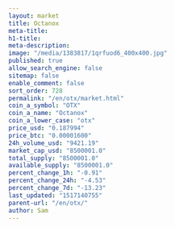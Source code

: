 ```yaml
---
layout: market
title: Octanox
meta-title: 
h1-title: 
meta-description: 
image: "/media/1383817/1qrfuod6_400x400.jpg"
published: true
allow_search_engine: false
sitemap: false
enable_comment: false
sort_order: 728
permalink: "/en/otx/market.html"
coin_a_symbol: "OTX"
coin_a_name: "Octanox"
coin_a_lower_case: "otx"
price_usd: "0.187994"
price_btc: "0.00001600"
24h_volume_usd: "9421.19"
market_cap_usd: "8500001.0"
total_supply: "8500001.0"
available_supply: "8500001.0"
percent_change_1h: "-0.91"
percent_change_24h: "-4.53"
percent_change_7d: "-13.23"
last_updated: "1517140755"
parent-url: "/en/otx/"
author: Sam
---
```


